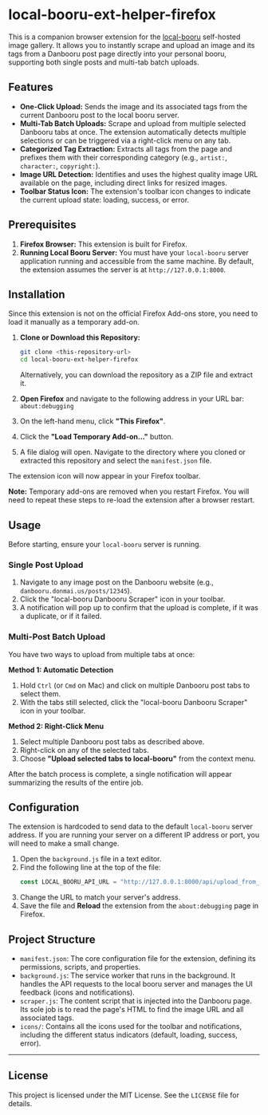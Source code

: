 # local-booru-ext-helper-firefox

This is a companion browser extension for the [local-booru](https://github.com/Hatrask/local-booru) self-hosted image gallery. It allows you to instantly scrape and upload an image and its tags from a Danbooru post page directly into your personal booru, supporting both single posts and multi-tab batch uploads.

## Features

*   **One-Click Upload:** Sends the image and its associated tags from the current Danbooru post to the local booru server.
*   **Multi-Tab Batch Uploads:** Scrape and upload from multiple selected Danbooru tabs at once. The extension automatically detects multiple selections or can be triggered via a right-click menu on any tab.
*   **Categorized Tag Extraction:** Extracts all tags from the page and prefixes them with their corresponding category (e.g., `artist:`, `character:`, `copyright:`).
*   **Image URL Detection:** Identifies and uses the highest quality image URL available on the page, including direct links for resized images.
*   **Toolbar Status Icon:** The extension's toolbar icon changes to indicate the current upload state: loading, success, or error.

## Prerequisites

1.  **Firefox Browser:** This extension is built for Firefox.
2.  **Running Local Booru Server:** You must have your `local-booru` server application running and accessible from the same machine. By default, the extension assumes the server is at `http://127.0.0.1:8000`.

## Installation

Since this extension is not on the official Firefox Add-ons store, you need to load it manually as a temporary add-on.

1.  **Clone or Download this Repository:**
    ```bash
    git clone <this-repository-url>
    cd local-booru-ext-helper-firefox
    ```
    Alternatively, you can download the repository as a ZIP file and extract it.

2.  **Open Firefox** and navigate to the following address in your URL bar:
    `about:debugging`

3.  On the left-hand menu, click **"This Firefox"**.

4.  Click the **"Load Temporary Add-on..."** button.

5.  A file dialog will open. Navigate to the directory where you cloned or extracted this repository and select the `manifest.json` file.

The extension icon will now appear in your Firefox toolbar.

**Note:** Temporary add-ons are removed when you restart Firefox. You will need to repeat these steps to re-load the extension after a browser restart.

## Usage

Before starting, ensure your `local-booru` server is running.

### Single Post Upload

1.  Navigate to any image post on the Danbooru website (e.g., `danbooru.donmai.us/posts/12345`).
2.  Click the "local-booru Danbooru Scraper" icon in your toolbar.
3.  A notification will pop up to confirm that the upload is complete, if it was a duplicate, or if it failed.

### Multi-Post Batch Upload

You have two ways to upload from multiple tabs at once:

**Method 1: Automatic Detection**
1.  Hold `Ctrl` (or `Cmd` on Mac) and click on multiple Danbooru post tabs to select them.
2.  With the tabs still selected, click the "local-booru Danbooru Scraper" icon in your toolbar.

**Method 2: Right-Click Menu**
1.  Select multiple Danbooru post tabs as described above.
2.  Right-click on any of the selected tabs.
3.  Choose **"Upload selected tabs to local-booru"** from the context menu.

After the batch process is complete, a single notification will appear summarizing the results of the entire job.

## Configuration

The extension is hardcoded to send data to the default `local-booru` server address. If you are running your server on a different IP address or port, you will need to make a small change.

1.  Open the `background.js` file in a text editor.
2.  Find the following line at the top of the file:
    ```javascript
    const LOCAL_BOORU_API_URL = "http://127.0.0.1:8000/api/upload_from_url";
    ```
3.  Change the URL to match your server's address.
4.  Save the file and **Reload** the extension from the `about:debugging` page in Firefox.

## Project Structure

*   `manifest.json`: The core configuration file for the extension, defining its permissions, scripts, and properties.
*   `background.js`: The service worker that runs in the background. It handles the API requests to the local booru server and manages the UI feedback (icons and notifications).
*   `scraper.js`: The content script that is injected into the Danbooru page. Its sole job is to read the page's HTML to find the image URL and all associated tags.
*   `icons/`: Contains all the icons used for the toolbar and notifications, including the different status indicators (default, loading, success, error).

---
## License

This project is licensed under the MIT License. See the `LICENSE` file for details.